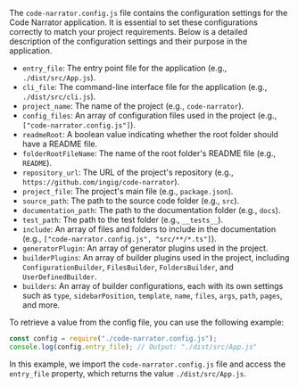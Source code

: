 The `code-narrator.config.js` file contains the configuration settings for the Code Narrator application. It is essential to set these configurations correctly to match your project requirements. Below is a detailed description of the configuration settings and their purpose in the application.

- `entry_file`: The entry point file for the application (e.g., `./dist/src/App.js`).
- `cli_file`: The command-line interface file for the application (e.g., `./dist/src/cli.js`).
- `project_name`: The name of the project (e.g., `code-narrator`).
- `config_files`: An array of configuration files used in the project (e.g., `["code-narrator.config.js"]`).
- `readmeRoot`: A boolean value indicating whether the root folder should have a README file.
- `folderRootFileName`: The name of the root folder's README file (e.g., `README`).
- `repository_url`: The URL of the project's repository (e.g., `https://github.com/ingig/code-narrator`).
- `project_file`: The project's main file (e.g., `package.json`).
- `source_path`: The path to the source code folder (e.g., `src`).
- `documentation_path`: The path to the documentation folder (e.g., `docs`).
- `test_path`: The path to the test folder (e.g., `__tests__`).
- `include`: An array of files and folders to include in the documentation (e.g., `["code-narrator.config.js", "src/**/*.ts"]`).
- `generatorPlugin`: An array of generator plugins used in the project.
- `builderPlugins`: An array of builder plugins used in the project, including `ConfigurationBuilder`, `FilesBuilder`, `FoldersBuilder`, and `UserDefinedBuilder`.
- `builders`: An array of builder configurations, each with its own settings such as `type`, `sidebarPosition`, `template`, `name`, `files`, `args`, `path`, `pages`, and more.

To retrieve a value from the config file, you can use the following example:

```javascript
const config = require("./code-narrator.config.js");
console.log(config.entry_file); // Output: "./dist/src/App.js"
```

In this example, we import the `code-narrator.config.js` file and access the `entry_file` property, which returns the value `./dist/src/App.js`.
